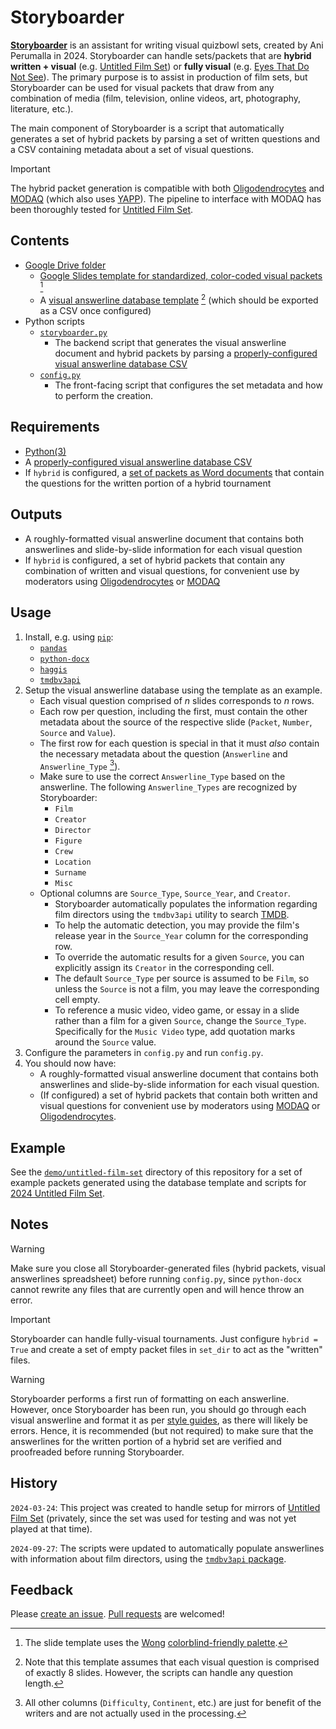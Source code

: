 # Storyboarder

**[Storyboarder](https://github.com/ani-per/storyboarder)** is an assistant for writing visual quizbowl sets, created by Ani Perumalla in 2024. Storyboarder can handle sets/packets that are **hybrid written + visual** (e.g. [Untitled Film Set](https://collegiate.quizbowlpackets.com/3197/)) or **fully visual** (e.g. [Eyes That Do Not See](https://collegiate.quizbowlpackets.com/1906/)). The primary purpose is to assist in production of film sets, but Storyboarder can be used for visual packets that draw from any combination of media (film, television, online videos, art, photography, literature, etc.).

The main component of Storyboarder is a script that automatically generates a set of hybrid packets by parsing a set of written questions and a CSV containing metadata about a set of visual questions.

> [!IMPORTANT]
> The hybrid packet generation is compatible with both [Oligodendrocytes](https://github.com/hftf/oligodendrocytes) and [MODAQ](https://github.com/alopezlago/MODAQ) (which also uses [YAPP](https://github.com/alopezlago/YetAnotherPacketParser)). The pipeline to interface with MODAQ has been thoroughly tested for [Untitled Film Set](https://collegiate.quizbowlpackets.com/3197/).

## Contents

* [Google Drive folder](https://drive.google.com/drive/folders/1uJXE8UJXxA2VepXUR7n4mBuHC4J9txpS?usp=sharing)
  * [Google Slides template for standardized, color-coded visual packets](https://docs.google.com/presentation/d/1CbMiGaGSL4gyph7laR1obxKAvC_3cW-cDHVXUdTcqBk/edit?usp=sharing) [^1]
  * A [visual answerline database template](https://docs.google.com/spreadsheets/d/1r6tFbcZvPioG1RqSINoclno7yGYWZSv-Ygo0qBbxQq0/edit?usp=sharing) [^2] (which should be exported as a CSV once configured)
* Python scripts
  * [`storyboarder.py`](storyboarder.py)
    * The backend script that generates the visual answerline document and hybrid packets by parsing a [properly-configured visual answerline database CSV](demo/untitled-film-set/Untitled-Film-Set_Database.csv)
  * [`config.py`](config.py)
    * The front-facing script that configures the set metadata and how to perform the creation.

## Requirements

* [Python(3)](https://www.python.org/downloads/)
* A [properly-configured visual answerline database CSV](demo/untitled-film-set/Untitled-Film-Set_Database.csv)
* If `hybrid` is configured, a [set of packets as Word documents](demo/untitled-film-set/packets/) that contain the questions for the written portion of a hybrid tournament

## Outputs

* A roughly-formatted visual answerline document that contains both answerlines and slide-by-slide information for each visual question
* If `hybrid` is configured, a set of hybrid packets that contain any combination of written and visual questions, for convenient use by moderators using [Oligodendrocytes](https://github.com/hftf/oligodendrocytes) or [MODAQ](https://github.com/alopezlago/MODAQ)

## Usage

1. Install, e.g. using [`pip`](https://pip.pypa.io/en/stable/):
   * [`pandas`](https://pandas.pydata.org/)
   * [`python-docx`](https://github.com/python-openxml/python-docx)
   * [`haggis`](https://gitlab.com/madphysicist/haggis)
   * [`tmdbv3api`](https://github.com/AnthonyBloomer/tmdbv3api)
2. Setup the visual answerline database using the template as an example.
   * Each visual question comprised of $n$ slides corresponds to $n$ rows.
   * Each row per question, including the first, must contain the other metadata about the source of the respective slide (`Packet`, `Number`, `Source` and `Value`).
   * The first row for each question is special in that it must *also* contain the necessary metadata about the question (`Answerline` and `Answerline_Type` [^3]).
   * Make sure to use the correct `Answerline_Type` based on the answerline. The following `Answerline_Types` are recognized by Storyboarder:
     * `Film`
     * `Creator`
     * `Director`
     * `Figure`
     * `Crew`
     * `Location`
     * `Surname`
     * `Misc`
   * Optional columns are `Source_Type`, `Source_Year`, and `Creator`.
     * Storyboarder automatically populates the information regarding film directors using the `tmdbv3api` utility to search [TMDB](https://www.themoviedb.org/movie).
     * To help the automatic detection, you may provide the film's release year in the `Source_Year` column for the corresponding row.
     * To override the automatic results for a given `Source`, you can explicitly assign its `Creator` in the corresponding cell.
     * The default `Source_Type` per source is assumed to be `Film`, so unless the `Source` is not a film, you may leave the corresponding cell empty.
     * To reference a music video, video game, or essay in a slide rather than a film for a given `Source`, change the `Source_Type`. Specifically for the `Music Video` type, add quotation marks around the `Source` value.
3. Configure the parameters in `config.py` and run `config.py`.
4. You should now have:
   * A roughly-formatted visual answerline document that contains both answerlines and slide-by-slide information for each visual question.
   * (If configured) a set of hybrid packets that contain both written and visual questions for convenient use by moderators using [MODAQ](https://github.com/alopezlago/MODAQ) or [Oligodendrocytes](https://github.com/hftf/oligodendrocytes).

## Example

See the [`demo/untitled-film-set`](demo/untitled-film-set/) directory of this repository for a set of example packets generated using the database template and scripts for [2024 Untitled Film Set](https://collegiate.quizbowlpackets.com/3197/).

## Notes

> [!WARNING]
> Make sure you close all Storyboarder-generated files (hybrid packets, visual answerlines spreadsheet) before running `config.py`, since `python-docx` cannot rewrite any files that are currently open and will hence throw an error.

> [!IMPORTANT]
> Storyboarder can handle fully-visual tournaments. Just configure `hybrid = True` and create a set of empty packet files in `set_dir` to act as the "written" files.

> [!WARNING]
> Storyboarder performs a first run of formatting on each answerline. However, once Storyboarder has been run, you should go through each visual answerline and format it as per [style guides](https://minkowski.space/quizbowl/manuals/style/), as there will likely be errors. Hence, it is recommended (but not required) to make sure that the answerlines for the written portion of a hybrid set are verified and proofreaded before running Storyboarder.

## History

`2024-03-24`: This project was created to handle setup for mirrors of [Untitled Film Set](https://hsquizbowl.org/forums/viewtopic.php?t=25325) (privately, since the set was used for testing and was not yet played at that time).

`2024-09-27`: The scripts were updated to automatically populate answerlines with information about film directors, using the [`tmdbv3api` package](https://github.com/AnthonyBloomer/tmdbv3api).

## Feedback

Please [create an issue](https://github.com/ani-per/storyboarder/issues/new). [Pull requests](https://github.com/ani-per/storyboarder/compare) are welcomed!

[^1]: The slide template uses the [Wong](https://www.nature.com/articles/nmeth.1618) [colorblind-friendly palette](https://davidmathlogic.com/colorblind/).
[^2]: Note that this template assumes that each visual question is comprised of exactly 8 slides. However, the scripts can handle any question length.
[^3]: All other columns (`Difficulty`, `Continent`, etc.) are just for benefit of the writers and are not actually used in the processing.
